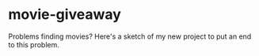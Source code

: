 # movie-giveaway
Problems finding movies? Here's a sketch of my new project to put an end to this problem.
